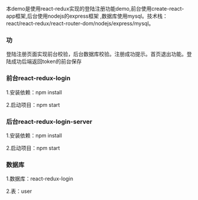 本demo是使用react-redux实现的登陆注册功能demo,前台使用create-react-app框架,后台使用nodejs的express框架
,数据库使用mysql。技术栈：react/react-redux/react-router-dom/nodejs/express/mysql。

### 功

登陆注册页面实现前台校验，后台数据库校验。注册成功提示。首页退出功能。登陆成功后端返回token的前台保存


### 前台react-redux-login

1.安装依赖：npm install

2.启动项目：npm start



### 后台react-redux-login-server

1.安装依赖：npm install

2.启动项目：npm start



### 数据库
1.数据库：react-redux-login 

2.表：user
